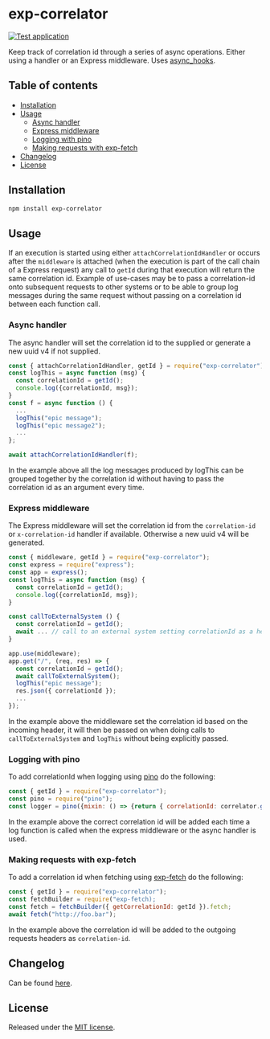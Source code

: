 # exp-correlator
[![Test application](https://github.com/BonnierNews/exp-correlator/actions/workflows/run-tests.yml/badge.svg?branch=main)](https://github.com/BonnierNews/exp-correlator/actions/workflows/run-tests.yml)

Keep track of correlation id through a series of async operations. Either using a handler or an Express middleware. Uses
[async_hooks](https://nodejs.org/docs/latest-v16.x/api/async_hooks.html).


## Table of contents

- [Installation](#installation)
- [Usage](#usage)
  - [Async handler](#async-handler)
  - [Express middleware](#express-middleware)
  - [Logging with pino](#logging-with-pino)
  - [Making requests with exp-fetch](#making-requests-with-exp-fetch)
- [Changelog](#changelog)
- [License](#license)


## Installation
```bash
npm install exp-correlator
```

## Usage
If an execution is started using either `attachCorrelationIdHandler` or occurs after the `middleware` is attached (when
the execution is part of the call chain of a Express request) any call to `getId` during that execution will return the
same correlation id. Example of use-cases may be to pass a correlation-id onto subsequent requests to other systems or
to be able to group log messages during the same request without passing on a correlation id between each function call.

### Async handler
The async handler will set the correlation id to the supplied or generate a new uuid v4 if not supplied.

```js
const { attachCorrelationIdHandler, getId } = require("exp-correlator");
const logThis = async function (msg) {
  const correlationId = getId(); 
  console.log({correlationId, msg});
}
const f = async function () {
  ...
  logThis("epic message");
  logThis("epic message2");
  ...
};

await attachCorrelationIdHandler(f);
```

In the example above all the log messages produced by logThis can be grouped together by the correlation id without having
to pass the correlation id as an argument every time.

### Express middleware
The Express middleware will set the correlation id from the `correlation-id` or `x-correlation-id` handler if available. Otherwise a
new uuid v4 will be generated.

```js
const { middleware, getId } = require("exp-correlator");
const express = require("express");
const app = express();
const logThis = async function (msg) {
  const correlationId = getId(); 
  console.log({correlationId, msg});
}

const callToExternalSystem () {
  const correlationId = getId(); 
  await ... // call to an external system setting correlationId as a header
}

app.use(middleware);
app.get("/", (req, res) => {
  const correlationId = getId();
  await callToExternalSystem();
  logThis("epic message");
  res.json({ correlationId });
  ...
});
```


In the example above the middleware set the correlation id based on the incoming header, it will then
be passed on when doing calls to `callToExternalSystem` and `logThis` without being explicitly passed.

### Logging with pino
To add correlationId when logging using [pino](https://www.npmjs.com/package/pino) do the following:
```js
const { getId } = require("exp-correlator");
const pino = require("pino");
const logger = pino({mixin: () => {return { correlationId: correlator.getId() };}});
```

In the example above the correct correlation id will be added each time a log function is called when
the express middleware or the async handler is used.

### Making requests with exp-fetch
To add a correlation id when fetching using [exp-fetch](https://www.npmjs.com/package/exp-fetch) do the
following:
```js
const { getId } = require("exp-correlator");
const fetchBuilder = require("exp-fetch);
const fetch = fetchBuilder({ getCorrelationId: getId }).fetch;
await fetch("http://foo.bar");
```

In the example above the correlation id will be added to the outgoing requests headers as `correlation-id`.

## Changelog
Can be found [here](CHANGELOG.md).

## License
Released under the [MIT license](https://tldrlegal.com/license/mit-license).
